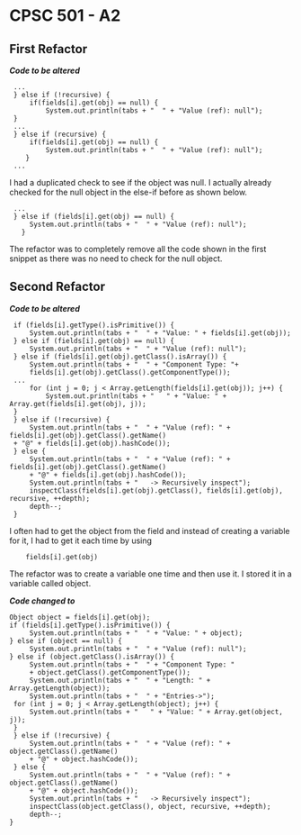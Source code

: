 ﻿# CPSC 501 - A2

## First Refactor
***Code to be altered***

     ...
     } else if (!recursive) {
		 if(fields[i].get(obj) == null) {
			 System.out.println(tabs + "  " + "Value (ref): null");
	 } 	
	 ...	
	 } else if (recursive) {
		 if(fields[i].get(obj) == null) {
			 System.out.println(tabs + "  " + "Value (ref): null");
		}
	 ...

I had a duplicated check to see if the object was null. I actually already checked for the null object in the else-if before as shown below.

	 ...
	 } else if (fields[i].get(obj) == null) {
		 System.out.println(tabs + "  " + "Value (ref): null");
	   }


The refactor was to completely remove all the code shown in the first snippet as there was no need to check for the null object.

## Second Refactor
***Code to be altered***

     if (fields[i].getType().isPrimitive()) {
		 System.out.println(tabs + "  " + "Value: " + fields[i].get(obj));
	 } else if (fields[i].get(obj) == null) {
		 System.out.println(tabs + "  " + "Value (ref): null");
	 } else if (fields[i].get(obj).getClass().isArray()) {
		 System.out.println(tabs + "  " + "Component Type: "+ 
		 fields[i].get(obj).getClass().getComponentType());
	 ...
		 for (int j = 0; j < Array.getLength(fields[i].get(obj)); j++) {
			 System.out.println(tabs + "   " + "Value: " + Array.get(fields[i].get(obj), j));
	 }
	 } else if (!recursive) {
		 System.out.println(tabs + "  " + "Value (ref): " + fields[i].get(obj).getClass().getName()
	 + "@" + fields[i].get(obj).hashCode());
	 } else {
		 System.out.println(tabs + "  " + "Value (ref): " + fields[i].get(obj).getClass().getName()
		 + "@" + fields[i].get(obj).hashCode());
		 System.out.println(tabs + "   -> Recursively inspect");
		 inspectClass(fields[i].get(obj).getClass(), fields[i].get(obj), recursive, ++depth);
		 depth--;
	 }

I often had to get the object from the field and instead of creating a variable for it, I had to get it each time by using 

	    fields[i].get(obj)

The refactor was to create a variable one time and then use it. I stored it in a variable called object.

***Code changed to***

    Object object = fields[i].get(obj);
	if (fields[i].getType().isPrimitive()) {
		 System.out.println(tabs + "  " + "Value: " + object);
	} else if (object == null) {
		 System.out.println(tabs + "  " + "Value (ref): null");
	} else if (object.getClass().isArray()) {
		 System.out.println(tabs + "  " + "Component Type: "
		 + object.getClass().getComponentType());
		 System.out.println(tabs + "  " + "Length: " + Array.getLength(object));
		 System.out.println(tabs + "  " + "Entries->");
	 for (int j = 0; j < Array.getLength(object); j++) {
		 System.out.println(tabs + "   " + "Value: " + Array.get(object, j));
	 }
	 } else if (!recursive) {
		 System.out.println(tabs + "  " + "Value (ref): " + object.getClass().getName()
		 + "@" + object.hashCode());
	 } else {
		 System.out.println(tabs + "  " + "Value (ref): " + object.getClass().getName()
		 + "@" + object.hashCode());
		 System.out.println(tabs + "   -> Recursively inspect");
		 inspectClass(object.getClass(), object, recursive, ++depth);
		 depth--;
	}

